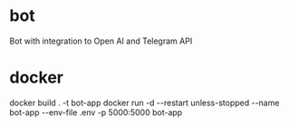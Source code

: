 # bot 
Bot with integration to Open AI and Telegram API

# docker
docker build . -t bot-app 
docker run -d --restart unless-stopped --name bot-app --env-file .env -p 5000:5000 bot-app

